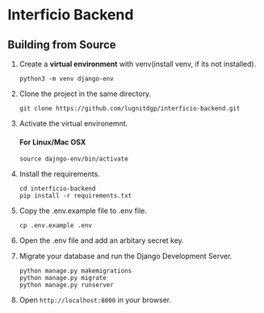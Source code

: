# Interficio Backend


## Building from Source

1. Create a **virtual environment** with venv(install venv, if its not installed).

    ```
    python3 -m venv django-env

    ```

2. Clone the project in the same directory.

    ```
    git clone https://github.com/lugnitdgp/interficio-backend.git

    ```

3. Activate the virtual environemnt.

    #### For Linux/Mac OSX   
    ```
    source dajngo-env/bin/activate

    ```

4. Install the requirements.

    ```
    cd interficio-backend
    pip install -r requirements.txt

    ```

5. Copy the .env.example file to .env file.

    ```
    cp .env.example .env

    ```

6. Open the .env file and add an arbitary secret key.


7.  Migrate your database and run the Django Development Server.

    ```
    python manage.py makemigrations
    python manage.py migrate
    python manage.py runserver

    ```

8. Open `http://localhost:8000` in your browser.


